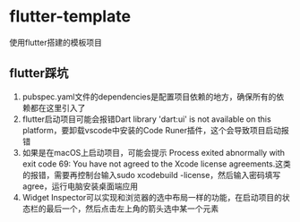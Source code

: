 # flutter-template
使用flutter搭建的模板项目

## flutter踩坑
1. pubspec.yaml文件的dependencies是配置项目依赖的地方，确保所有的依赖都在这里引入了
2. flutter启动项目可能会报错Dart library 'dart:ui' is not available on this platform，要卸载vscode中安装的Code Runer插件，这个会导致项目启动报错
3. 如果是在macOS上启动项目，可能会提示 Process exited abnormally with exit code 69: You have not agreed to the Xcode license agreements.这类的报错，需要再控制台输入sudo xcodebuild -license，然后输入密码填写agree，运行电脑安装桌面端应用
4. Widget Inspector可以实现和浏览器的选中布局一样的功能，在启动项目的状态栏的最后一个，然后点击左上角的箭头选中某一个元素